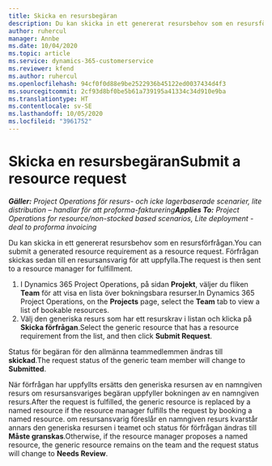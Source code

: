 ```yaml
---
title: Skicka en resursbegäran
description: Du kan skicka in ett genererat resursbehov som en resursförfrågan. Förfrågan skickas sedan till en resursansvarig för att uppfylla.
author: ruhercul
manager: Annbe
ms.date: 10/04/2020
ms.topic: article
ms.service: dynamics-365-customerservice
ms.reviewer: kfend
ms.author: ruhercul
ms.openlocfilehash: 94cf0f0d88e9be2522936b45122ed0037434d4f3
ms.sourcegitcommit: 2cf93d8bf0be5b61a739195a41334c34d910e9ba
ms.translationtype: HT
ms.contentlocale: sv-SE
ms.lasthandoff: 10/05/2020
ms.locfileid: "3961752"
---
```

# <a name="submit-a-resource-request"></a><span data-ttu-id="f0e90-104">Skicka en resursbegäran</span><span class="sxs-lookup"><span data-stu-id="f0e90-104">Submit a resource request</span></span>

<span data-ttu-id="f0e90-105">_**Gäller:** Project Operations för resurs- och icke lagerbaserade scenarier, lite distribution – handlar för att proforma-fakturering_</span><span class="sxs-lookup"><span data-stu-id="f0e90-105">_**Applies To:** Project Operations for resource/non-stocked based scenarios, Lite deployment - deal to proforma invoicing_</span></span>

<span data-ttu-id="f0e90-106">Du kan skicka in ett genererat resursbehov som en resursförfrågan.</span><span class="sxs-lookup"><span data-stu-id="f0e90-106">You can submit a generated resource requirement as a resource request.</span></span> <span data-ttu-id="f0e90-107">Förfrågan skickas sedan till en resursansvarig för att uppfylla.</span><span class="sxs-lookup"><span data-stu-id="f0e90-107">The request is then sent to a resource manager for fulfillment.</span></span>

1. <span data-ttu-id="f0e90-108">I Dynamics 365 Project Operations, på sidan **Projekt**, väljer du fliken **Team** för att visa en lista över bokningsbara resurser.</span><span class="sxs-lookup"><span data-stu-id="f0e90-108">In Dynamics 365 Project Operations, on the **Projects** page, select the **Team** tab to view a list of bookable resources.</span></span> 
2. <span data-ttu-id="f0e90-109">Välj den generiska resurs som har ett resurskrav i listan och klicka på **Skicka förfrågan**.</span><span class="sxs-lookup"><span data-stu-id="f0e90-109">Select the generic resource that has a resource requirement from the list, and then click **Submit Request**.</span></span>

<span data-ttu-id="f0e90-110">Status för begäran för den allmänna teammedlemmen ändras till **skickad**.</span><span class="sxs-lookup"><span data-stu-id="f0e90-110">The request status of the generic team member will change to **Submitted**.</span></span>

<span data-ttu-id="f0e90-111">När förfrågan har uppfyllts ersätts den generiska resursen av en namngiven resurs om resursansvariges begäran uppfyller bokningen av en namngiven resurs.</span><span class="sxs-lookup"><span data-stu-id="f0e90-111">After the request is fulfilled, the generic resource is replaced by a named resource if the resource manager fulfills the request by booking a named resource.</span></span> <span data-ttu-id="f0e90-112">om resursansvarig föreslår en namngiven resurs kvarstår annars den generiska resursen i teamet och status för förfrågan ändras till **Måste granskas**.</span><span class="sxs-lookup"><span data-stu-id="f0e90-112">Otherwise, if the resource manager proposes a named resource, the generic resource remains on the team and the request status will change to **Needs Review**.</span></span>
